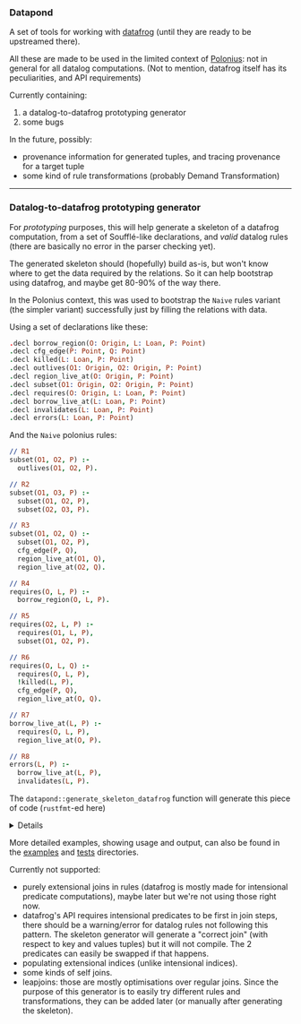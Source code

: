 ### Datapond

A set of tools for working with [datafrog](https://github.com/rust-lang/datafrog) (until they are ready to be upstreamed there).

All these are made to be used in the limited context of [Polonius](https://github.com/rust-lang/polonius): not in general for all datalog computations. (Not to mention, datafrog itself has its peculiarities, and API requirements)

Currently containing:

1) a datalog-to-datafrog prototyping generator
2) some bugs

In the future, possibly:
- provenance information for generated tuples, and tracing provenance for a target tuple
- some kind of rule transformations (probably Demand Transformation)

---

### Datalog-to-datafrog prototyping generator

For _prototyping_ purposes, this will help generate a skeleton of a datafrog computation, from a set of Soufflé-like declarations, and _valid_ datalog rules (there are basically no error in the parser checking yet).

The generated skeleton should (hopefully) build as-is, but won't know where to get the data required by the relations. So it can help bootstrap using datafrog, and maybe get 80-90% of the way there.

In the Polonius context, this was used to bootstrap the `Naive` rules variant (the simpler variant) successfully just by filling the relations with data.


Using a set of declarations like these:

```prolog
.decl borrow_region(O: Origin, L: Loan, P: Point)
.decl cfg_edge(P: Point, Q: Point)
.decl killed(L: Loan, P: Point)
.decl outlives(O1: Origin, O2: Origin, P: Point)
.decl region_live_at(O: Origin, P: Point)
.decl subset(O1: Origin, O2: Origin, P: Point)
.decl requires(O: Origin, L: Loan, P: Point)
.decl borrow_live_at(L: Loan, P: Point)
.decl invalidates(L: Loan, P: Point)
.decl errors(L: Loan, P: Point)
```

And the `Naive` polonius rules:

```prolog
// R1
subset(O1, O2, P) :- 
  outlives(O1, O2, P).

// R2
subset(O1, O3, P) :- 
  subset(O1, O2, P), 
  subset(O2, O3, P).

// R3
subset(O1, O2, Q) :- 
  subset(O1, O2, P), 
  cfg_edge(P, Q), 
  region_live_at(O1, Q), 
  region_live_at(O2, Q).

// R4
requires(O, L, P) :- 
  borrow_region(O, L, P).

// R5
requires(O2, L, P) :- 
  requires(O1, L, P),
  subset(O1, O2, P).

// R6
requires(O, L, Q) :- 
  requires(O, L, P), 
  !killed(L, P), 
  cfg_edge(P, Q), 
  region_live_at(O, Q).

// R7
borrow_live_at(L, P) :- 
  requires(O, L, P), 
  region_live_at(O, P).

// R8
errors(L, P) :- 
  borrow_live_at(L, P), 
  invalidates(L, P).
```

The `datapond::generate_skeleton_datafrog` function will generate this piece of code (`rustfmt`-ed here)
<details>

```rust
// Extensional predicates, and their indices

let borrow_region: Relation<(Origin, Loan, Point)> = Vec::new().into();

// Note: `cfg_edge_p` is an indexed version of the input facts `cfg_edge`
let cfg_edge_p: Relation<(Point, Point)> = Vec::new().into();

let invalidates: Relation<((Loan, Point), ())> = Vec::new().into();
let killed: Relation<(Loan, Point)> = Vec::new().into();
let outlives: Relation<(Origin, Origin, Point)> = Vec::new().into();
let region_live_at: Relation<((Origin, Point), ())> = Vec::new().into();

// `errors` inferred as the output relation
let errors = {
    let mut iteration = Iteration::new();
    // Intensional predicates, and their indices

    let borrow_live_at = iteration.variable::<((Loan, Point), ())>("borrow_live_at");
    let errors = iteration.variable::<(Loan, Point)>("errors");
    let requires = iteration.variable::<(Origin, Loan, Point)>("requires");

    // Note: `requires_lp` is an indexed version of the `requires` relation
    let requires_lp = iteration.variable::<((Loan, Point), Origin)>("requires_lp");

    // Note: `requires_op` is an indexed version of the `requires` relation
    let requires_op = iteration.variable::<((Origin, Point), Loan)>("requires_op");
    let requires_step_6_1 = iteration.variable("requires_step_6_1");
    let requires_step_6_2 = iteration.variable("requires_step_6_2");
    let subset = iteration.variable::<(Origin, Origin, Point)>("subset");

    // Note: `subset_o1p` is an indexed version of the `subset` relation
    let subset_o1p = iteration.variable::<((Origin, Point), Origin)>("subset_o1p");

    // Note: `subset_o2p` is an indexed version of the `subset` relation
    let subset_o2p = iteration.variable::<((Origin, Point), Origin)>("subset_o2p");

    // Note: `subset_p` is an indexed version of the `subset` relation
    let subset_p = iteration.variable::<(Point, (Origin, Origin))>("subset_p");
    let subset_step_3_1 = iteration.variable("subset_step_3_1");
    let subset_step_3_2 = iteration.variable("subset_step_3_2");

    // R01: subset(O1, O2, P) :- outlives(O1, O2, P).
    subset.extend(outlives.iter().clone());

    // R04: requires(O, L, P) :- borrow_region(O, L, P).
    requires.extend(borrow_region.iter().map(|&tuple| tuple));

    while iteration.changed() {
        // Index maintenance
        requires_op.from_map(&requires, |&(o, l, p)| ((o, p), l));
        requires_lp.from_map(&requires, |&(o, l, p)| ((l, p), o));
        subset_o2p.from_map(&subset, |&(o1, o2, p)| ((o2, p), o1));
        subset_o1p.from_map(&subset, |&(o1, o2, p)| ((o1, p), o2));
        subset_p.from_map(&subset, |&(o1, o2, p)| (p, (o1, o2)));

        // Rules

        // R01: subset(O1, O2, P) :- outlives(O1, O2, P).
        // `outlives` is a static input, already loaded into `subset`.

        // R02: subset(O1, O3, P) :- subset(O1, O2, P), subset(O2, O3, P).
        subset.from_join(&subset_o2p, &subset_o1p, |&(_o2, p), &o1, &o3| (o1, o3, p));

        // R03: subset(O1, O2, Q) :- subset(O1, O2, P), cfg_edge(P, Q), region_live_at(O1, Q), region_live_at(O2, Q).
        subset_step_3_1.from_join(&subset_p, &cfg_edge_p, |&_p, &(o1, o2), &q| ((o1, q), o2));
        subset_step_3_2.from_join(&subset_step_3_1, &region_live_at, |&(o1, q), &o2, _| {
            ((o2, q), o1)
        });
        subset.from_join(&subset_step_3_2, &region_live_at, |&(o2, q), &o1, _| {
            (o1, o2, q)
        });

        // R04: requires(O, L, P) :- borrow_region(O, L, P).
        // `borrow_region` is a static input, already loaded into `requires`.

        // R05: requires(O2, L, P) :- requires(O1, L, P), subset(O1, O2, P).
        requires.from_join(&requires_op, &subset_o1p, |&(_o1, p), &l, &o2| (o2, l, p));

        // R06: requires(O, L, Q) :- requires(O, L, P), !killed(L, P), cfg_edge(P, Q), region_live_at(O, Q).
        requires_step_6_1.from_antijoin(&requires_lp, &killed, |&(l, p), &o| (p, (l, o)));
        requires_step_6_2.from_join(&requires_step_6_1, &cfg_edge_p, |&_p, &(l, o), &q| {
            ((o, q), l)
        });
        requires.from_join(&requires_step_6_2, &region_live_at, |&(o, q), &l, _| {
            (o, l, q)
        });

        // R07: borrow_live_at(L, P) :- requires(O, L, P), region_live_at(O, P).
        borrow_live_at.from_join(&requires_op, &region_live_at, |&(_o, p), &l, _| {
            ((l, p), ())
        });

        // R08: errors(L, P) :- borrow_live_at(L, P), invalidates(L, P).
        errors.from_join(&borrow_live_at, &invalidates, |&(l, p), _, _| (l, p));
    }

    errors.complete()
};
```

</details>


More detailed examples, showing usage and output, can also be found in the [examples](./examples) and [tests](./tests) directories.

Currently not supported:
- purely extensional joins in rules (datafrog is mostly made for intensional predicate computations), maybe later but we're not using those right now.
- datafrog's API requires intensional predicates to be first in join steps, there should be a warning/error for datalog rules not following this pattern. The skeleton generator will generate a "correct join" (with respect to key and values tuples) but it will not compile. The 2 predicates can easily be swapped if that happens.
- populating extensional indices (unlike intensional indices).
- some kinds of self joins.
- leapjoins: those are mostly optimisations over regular joins. Since the purpose of this generator is to easily try different rules and transformations, they can be added later (or manually after generating the skeleton).